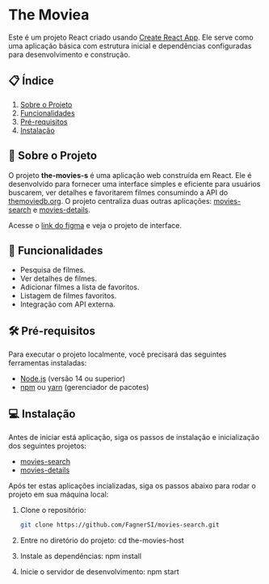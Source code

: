 # The Moviea

Este é um projeto React criado usando [Create React App](https://create-react-app.dev/). Ele serve como uma aplicação básica com estrutura inicial e dependências configuradas para desenvolvimento e construção.

## 📋 Índice

1. [Sobre o Projeto](#sobre-o-projeto)
2. [Funcionalidades](#funcionalidades)
3. [Pré-requisitos](#pré-requisitos)
4. [Instalação](#instalação)

## 📝 Sobre o Projeto

O projeto **the-movies-s** é uma aplicação web construída em React. Ele é desenvolvido para fornecer uma interface simples e eficiente para usuários buscarem, ver detalhes e favoritarem filmes consumindo a API do [themoviedb.org](https://developer.themoviedb.org/reference/intro/getting-started). O projeto centraliza duas outras aplicações: [movies-search](https://github.com/FagnerSI/movies-search.git) e [movies-details](https://github.com/FagnerSI/movies-details.git).

Acesse o [link do figma](https://www.figma.com/design/HNcdCA7ahAHMTzrcQT07mV/Search-Movies?m=auto&t=zdbxSGZss3fulLU2-1) e veja o projeto de interface.

## 🚀 Funcionalidades

- Pesquisa de filmes.
- Ver detalhes de filmes.
- Adicionar filmes a lista de favoritos.
- Listagem de filmes favoritos.
- Integração com API externa.

## 🛠 Pré-requisitos

Para executar o projeto localmente, você precisará das seguintes ferramentas instaladas:

- [Node.js](https://nodejs.org/en/) (versão 14 ou superior)
- [npm](https://www.npmjs.com/) ou [yarn](https://yarnpkg.com/) (gerenciador de pacotes)

## 💻 Instalação

Antes de iniciar está aplicação, siga os passos de instalação e inicialização dos seguintes projetos:

- [movies-search](https://github.com/FagnerSI/movies-search.git)
- [movies-details](https://github.com/FagnerSI/movies-details.git)

Após ter estas aplicações incializadas, siga os passos abaixo para rodar o projeto em sua máquina local:

1. Clone o repositório:

   ```bash
   git clone https://github.com/FagnerSI/movies-search.git

   ```

2. Entre no diretório do projeto:
   cd the-movies-host

3. Instale as dependências:
   npm install

4. Inicie o servidor de desenvolvimento:
   npm start
